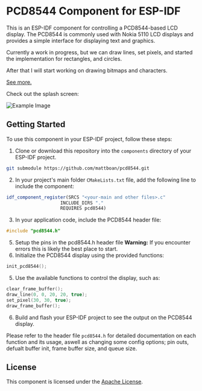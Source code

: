 # PCD8544 Component for ESP-IDF

This is an ESP-IDF component for controlling a PCD8544-based LCD display. The PCD8544 is commonly used with Nokia 5110 LCD displays and provides a simple interface for displaying text and graphics.

Currently a work in progress, but we can draw lines, set pixels, and started the implementation for rectangles, and circles.

After that I will start working on drawing bitmaps and characters.

[See more.](https://www.voidstudios.com.au/projects/pcd8544-lcd-driver-esp-32)

Check out the splash screen:

![Example Image](https://www.voidstudios.com.au/_next/image?url=%2Fimg%2Fpcd8544-lcd-driver-esp-32%2Fheader-img.webp&w=1080&q=75)

## Getting Started

To use this component in your ESP-IDF project, follow these steps:

1. Clone or download this repository into the `components` directory of your ESP-IDF project.

```bash
git submodule https://github.com/mattboan/pcd8544.git
```

2. In your project's main folder `CMakeLists.txt` file, add the following line to include the component:

```cmake
idf_component_register(SRCS "<your-main and other files>.c"
                    INCLUDE_DIRS "."
                    REQUIRES pcd8544)
```

3. In your application code, include the PCD8544 header file:

```c
#include "pcd8544.h"
```

5. Setup the pins in the pcd8544.h header file <b>Warning:</b> If you encounter errors this is likely the best place to start.
6. Initialize the PCD8544 display using the provided functions:

```c
init_pcd8544();

```

5. Use the available functions to control the display, such as:

```c
clear_frame_buffer();
draw_line(0, 0, 20, 20, true);
set_pixel(30, 30, true);
draw_frame_buffer();
```

6. Build and flash your ESP-IDF project to see the output on the PCD8544 display.

Please refer to the header file `pcd8544.h` for detailed documentation on each function and its usage, aswell as changing some config options; pin outs, defualt buffer init, frame buffer size, and queue size.

## License

This component is licensed under the [Apache License](LICENSE).
